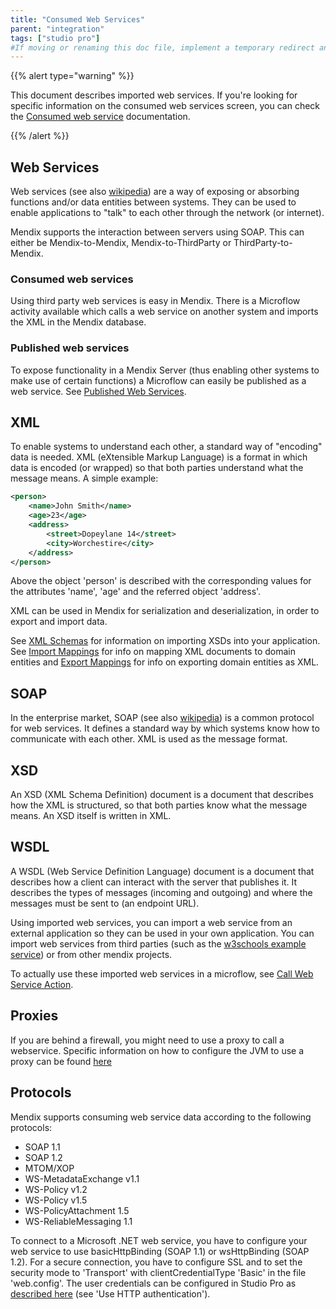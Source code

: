 ```yaml
---
title: "Consumed Web Services"
parent: "integration"
tags: ["studio pro"]
#If moving or renaming this doc file, implement a temporary redirect and let the respective team know they should update the URL in the product. See Mapping to Products for more details.
---
```


{{% alert type="warning" %}}

This document describes imported web services. If you're looking for specific information on the consumed web services screen, you can check the [Consumed web service](consumed-web-service) documentation.

{{% /alert %}}

## Web Services

Web services (see also [wikipedia](http://en.wikipedia.org/wiki/Web_service)) are a way of exposing or absorbing functions and/or data entities between systems. They can be used to enable applications to "talk" to each other through the network (or internet).

Mendix supports the interaction between servers using SOAP. This can either be Mendix-to-Mendix, Mendix-to-ThirdParty or ThirdParty-to-Mendix.

### Consumed web services

Using third party web services is easy in Mendix. There is a Microflow activity available which calls a web service on another system and imports the XML in the Mendix database.

### Published web services

To expose functionality in a Mendix Server (thus enabling other systems to make use of certain functions) a Microflow can easily be published as a web service. See [Published Web Services](published-web-services).

## XML

To enable systems to understand each other, a standard way of "encoding" data is needed. XML (eXtensible Markup Language) is a format in which data is encoded (or wrapped) so that both parties understand what the message means. A simple example:

```xml
<person>
	<name>John Smith</name>
	<age>23</age>
	<address>
		<street>Dopeylane 14</street>
		<city>Worchestire</city>
	</address>
</person>
```

Above the object 'person' is described with the corresponding values for the attributes 'name', 'age' and the referred object 'address'.

XML can be used in Mendix for serialization and deserialization, in order to export and import data.

See [XML Schemas](xml-schemas) for information on importing XSDs into your application.
See  [Import Mappings](import-mappings) for info on mapping XML documents to domain entities and [Export Mappings](export-mappings) for info on exporting domain entities as XML.

## SOAP

In the enterprise market, SOAP (see also [wikipedia](http://en.wikipedia.org/wiki/SOAP_(protocol))) is a common protocol for web services. It defines a standard way by which systems know how to communicate with each other. XML is used as the message format.

## XSD

An XSD (XML Schema Definition) document is a document that describes how the XML is structured, so that both parties know what the message means. An XSD itself is written in XML.

## WSDL

A WSDL (Web Service Definition Language) document is a document that describes how a client can interact with the server that publishes it. It describes the types of messages (incoming and outgoing) and where the messages must be sent to (an endpoint URL).

Using imported web services, you can import a web service from an external application so they can be used in your own application. You can import web services from third parties (such as the
[w3schools example service](http://www.w3schools.com/xml/tempconvert.asmx?WSDL)) or from other mendix projects.

To actually use these imported web services in a microflow, see [Call Web Service Action](call-web-service-action).

## Proxies

If you are behind a firewall, you might need to use a proxy to call a webservice. Specific information on how to configure the JVM to use a proxy can be found [here](using-a-proxy-to-call-a-webservice)

## Protocols

Mendix supports consuming web service data according to the following protocols:

*   SOAP 1.1
*   SOAP 1.2
*   MTOM/XOP
*   WS-MetadataExchange v1.1
*   WS-Policy v1.2
*   WS-Policy v1.5
*   WS-PolicyAttachment 1.5
*   WS-ReliableMessaging 1.1

To connect to a Microsoft .NET web service, you have to configure your web service to use basicHttpBinding (SOAP 1.1) or wsHttpBinding (SOAP 1.2). For a secure connection, you have to configure SSL and to set the security mode to 'Transport' with clientCredentialType 'Basic' in the file 'web.config'. The user credentials can be configured in Studio Pro as [described here](call-web-service-action) (see 'Use HTTP authentication').

